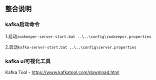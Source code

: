 ## 整合说明
### kafka启动命令
1.启动`zookeeper-server-start.bat ..\..\config\zookeeper.properties`

2.启动`kafka-server-start.bat ..\..\config\server.properties`

### kafka ui可视化工具
Kafka Tool - https://www.kafkatool.com/download.html


